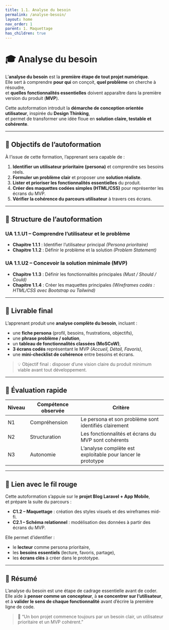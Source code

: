 ```yaml
---
title: 1.1. Analyse du besoin 
permalink: /analyse-besoin/
layout: home
nav_order: 1
parent: 1. Maquettage
has_children: true
---
```


# 🎓 Analyse du besoin

L’**analyse du besoin** est la **première étape de tout projet numérique**.  
Elle sert à comprendre **pour qui** on conçoit, **quel problème** on cherche à résoudre,  
et **quelles fonctionnalités essentielles** doivent apparaître dans la première version du produit (**MVP**).

Cette autoformation introduit la **démarche de conception orientée utilisateur**, inspirée du **Design Thinking**,  
et permet de transformer une idée floue en **solution claire, testable et cohérente**.

---

## 🎯 Objectifs de l’autoformation

À l’issue de cette formation, l’apprenant sera capable de :

1. **Identifier un utilisateur prioritaire (persona)** et comprendre ses besoins réels.  
2. **Formuler un problème clair** et proposer une **solution réaliste**.  
3. **Lister et prioriser les fonctionnalités essentielles** du produit.  
4. **Créer des maquettes codées simples (HTML/CSS)** pour représenter les écrans du MVP.  
5. **Vérifier la cohérence du parcours utilisateur** à travers ces écrans.

---

## 🧩 Structure de l’autoformation

### UA 1.1.U1 – Comprendre l’utilisateur et le problème
- **Chapitre 1.1.1** : Identifier l’utilisateur principal *(Persona prioritaire)*  
- **Chapitre 1.1.2** : Définir le problème et la solution *(Problem Statement)*  

### UA 1.1.U2 – Concevoir la solution minimale (MVP)
- **Chapitre 1.1.3** : Définir les fonctionnalités principales *(Must / Should / Could)*  
- **Chapitre 1.1.4** : Créer les maquettes principales *(Wireframes codés : HTML/CSS avec Bootstrap ou Tailwind)*  

---

## 📄 Livrable final

L’apprenant produit une **analyse complète du besoin**, incluant :

- une **fiche persona** (profil, besoins, frustrations, objectifs),  
- une **phrase problème / solution**,  
- un **tableau de fonctionnalités classées (MoSCoW)**,  
- **3 écrans codés** représentant le MVP *(Accueil, Détail, Favoris)*,  
- une **mini-checklist de cohérence** entre besoins et écrans.

> 💡 Objectif final : disposer d’une vision claire du produit minimum viable avant tout développement.

---

## 🧪 Évaluation rapide

| Niveau | Compétence observée | Critère |
| ------- | ------------------- | -------- |
| N1 | Compréhension | Le persona et son problème sont identifiés clairement |
| N2 | Structuration | Les fonctionnalités et écrans du MVP sont cohérents |
| N3 | Autonomie | L’analyse complète est exploitable pour lancer le prototype |

---

## 🔗 Lien avec le fil rouge

Cette autoformation s’appuie sur le **projet Blog Laravel + App Mobile**,  
et prépare la suite du parcours :

- **C1.2 – Maquettage** : création des styles visuels et des wireframes mid-fi.  
- **C2.1 – Schéma relationnel** : modélisation des données à partir des écrans du MVP.

Elle permet d’identifier :
- le **lecteur** comme persona prioritaire,  
- les **besoins essentiels** (lecture, favoris, partage),  
- les **écrans clés** à créer dans le prototype.

---

## 🧾 Résumé

L’analyse du besoin est une étape de cadrage essentielle avant de coder.  
Elle aide à **penser comme un concepteur**, à **se concentrer sur l’utilisateur**,  
et à **valider le sens de chaque fonctionnalité** avant d’écrire la première ligne de code.

> 🎯 “Un bon projet commence toujours par un besoin clair, un utilisateur prioritaire et un MVP cohérent.”
